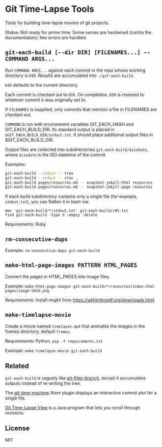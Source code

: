 # Git Time-Lapse Tools

Tools for building time-lapse movies of git projects.

Status: Not ready for prime time. Some names are hardwired (contra the documentation); few errors are handled.

## `git-each-build [--dir DIR] [FILENAMES...] -- COMMAND ARGS...`

Run `COMMAND ARGS...` against each commit in the repo whose working directory is `DIR`.
Results are accumulated into `./git-each-build`.

`DIR` defaults to the current directory.

Each commit is checked out to `DIR`.
On completion, `DIR` is restored to whatever commit it was originally set to.

If `FILENAMES` is supplied, only commits that mention a file in FILENAMES are checked out.

`COMMAND` is run with environment variables GIT_EACH_HASH and GIT_EACH_BUILD_DIR.
Its standard output is placed in `$GIT_EACH_BUILD_DIR/stdout.txt`.
It should place additional output files in $GIT_EACH_BUILD_DIR.

Output files are collected into subdirectories `git-each-build/$isodate`, where `$isodate` is the ISO datetime of the commit.

Examples:

```bash
git-each-build --stdout -- tree
git-each-build --stdout -- cloc .
git-each-build pages/resources.md -- snapshot-jekyll-html resources
git-each-build pages/resources.md -- snapshot-jekyll-page resources
```

If each build subdirectory contains only a single file (for example, `stdout.txt`),
you can flatten it in bash via:

    mmv 'git-each-build/*/stdout.txt' git-each-build//#1.txt
    find git-each-build -type d -empty -delete

Requirements: Ruby

## `rm-consecutive-dups`

Example: `rm-consecutive-dups git-each-build`

## `make-html-page-images PATTERN HTML_PAGES`

Convert the pages in HTML_PAGES into image files.

Example: `make-html-page-images git-each-build/*/resources/index.html pages/image-%02d.png`

Requirements: Install imgkit from <https://wkhtmltopdf.org/downloads.html>

## `make-timelapse-movie`

Create a movie named `timelapse.mp4` that animates the images in the frames
directory, default `frames`.

Requirements: Python, `pip -f requirements.txt`

Example: `make-timelapse-movie git-each-build`

## Related

`git-each-build` is vaguely like [git-filter-branch](https://git-scm.com/docs/git-filter-branch),
except it accumulates outputs instead of re-writing the tree.

The [git-time-machine](https://atom.io/packages/git-time-machine) Atom plugin displays an interactive commit plot for a single file.

[Git Time-Lapse View](https://github.com/JonathanAquino/git-time-lapse-view) is a Java program that lets you scroll through revisions.

## License

MIT
